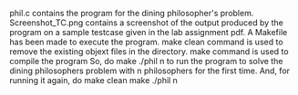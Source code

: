 phil.c
    contains the program for the dining philosopher's problem.
Screenshot_TC.png
    contains a screenshot of the output produced by the program on a sample testcase given in the lab assignment pdf.
A Makefile has been made to execute the program.
make clean
    command is used to remove the existing objext files in the directory.
make
    command is used to compile the program
So, do
make
./phil n
    to run the program to solve the dining philosophers problem with n philosophers for the first time. And, for running it again, do
make clean
make
./phil n
